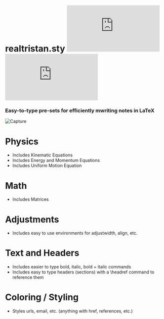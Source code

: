 # realtristan.sty ![Stars](https://img.shields.io/github/stars/realTristan/realtristan.sty?color=brightgreen) ![Watchers](https://img.shields.io/github/watchers/realTristan/realtristan.sty?label=Watchers)

<h3>Easy-to-type pre-sets for efficiently mwriting notes in LaTeX</h3>

![Capture](https://user-images.githubusercontent.com/75189508/206884294-224af55c-b28c-4eaa-bf17-e8ffbf474fbd.PNG)


# Physics
- Includes Kinematic Equations
- Includes Energy and Momentum Equations
- Includes Uniform Motion Equation

# Math
- Includes Matrices

# Adjustments
- Includes easy to use environments for adjustwidth, align, etc.

# Text and Headers
- Includes easier to type bold, italic, bold + italic commands
- Includes easy to type headers (sections) with a \headref command to reference them

# Coloring / Styling
- Styles urls, email, etc. (anything with href, references, etc.)
